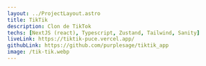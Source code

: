 ```yaml
---
layout: ../ProjectLayout.astro
title: TikTik
description: Clon de TikTok
techs: [NextJS (react), Typescript, Zustand, Tailwind, Sanity]
liveLink: https://tiktik-puce.vercel.app/
githubLink: https://github.com/purplesage/tiktik_app
image: /tik-tik.webp
---
```

